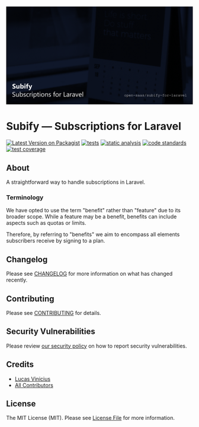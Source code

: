 <p align="center"><img src="/art/banner.png" alt="Social Card of Subify"></p>

<h1>Subify &#8212; Subscriptions for Laravel</h1>

<p>
<a href="https://packagist.org/packages/open-saas/subify-for-laravel"><img alt="Latest Version on Packagist" src="https://img.shields.io/packagist/v/open-saas/subify-for-laravel.svg?style=flat-square"></a>
<a href="https://github.com/open-saas/subify-for-laravel/actions/workflows/tests.yml"><img src="https://github.com/open-saas/subify-for-laravel/actions/workflows/tests.yml/badge.svg" alt="tests"></a>
<a href="https://github.com/open-saas/subify-for-laravel/actions/workflows/static-analysis.yml"><img src="https://github.com/open-saas/subify-for-laravel/actions/workflows/static-analysis.yml/badge.svg" alt="static analysis"></a>
<a href="https://github.com/open-saas/subify-for-laravel/actions/workflows/code-standards.yml"><img src="https://github.com/open-saas/subify-for-laravel/actions/workflows/code-standards.yml/badge.svg" alt="code standards"></a>
<a href="https://codecov.io/gh/open-saas/subify-for-laravel"><img src="https://codecov.io/gh/open-saas/subify-for-laravel/branch/develop/graph/badge.svg?token=9NUYY1E28D" alt="test coverage"/></a>
</p>

## About

A straightforward way to handle subscriptions in Laravel.

### Terminology

We have opted to use the term "benefit" rather than "feature" due to its broader scope. While a feature may be a benefit, benefits can include aspects such as quotas or limits.

Therefore, by referring to "benefits" we aim to encompass all elements subscribers receive by signing to a plan.

## Changelog

Please see [CHANGELOG](CHANGELOG.md) for more information on what has changed recently.

## Contributing

Please see [CONTRIBUTING](.github/CONTRIBUTING.md) for details.

## Security Vulnerabilities

Please review [our security policy](../../security/policy) on how to report security vulnerabilities.

## Credits

- [Lucas Vinicius](https://github.com/lucasdotvin)
- [All Contributors](../../contributors)

## License

The MIT License (MIT). Please see [License File](LICENSE.md) for more information.
